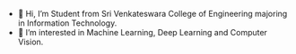 - 👋 Hi, I’m  Student from Sri Venkateswara College of Engineering majoring in Information Technology.
- 👀 I’m interested in Machine Learning, Deep Learning and Computer Vision.


<!---
monish33/monish33 is a ✨ special ✨ repository because its `README.md` (this file) appears on your GitHub profile.
You can click the Preview link to take a look at your changes.
--->
